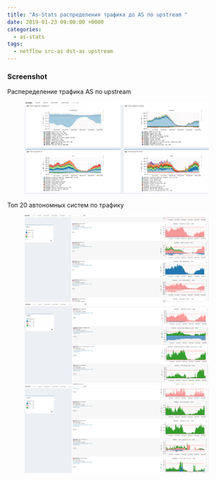 ```yaml
---
title: "As-Stats распределения трафика до AS по upstream "
date: 2019-01-23 09:00:00 +0000
categories:
  - as-stats
tags:
  - netflow src-as dst-as upstream
---
```



### Screenshot   
Распеределение трафика AS  по upstream


<figure class="half">
    <a href="/uploads/as-stats_1.png"><img src="/uploads/as-stats_1.png"></a>
</figure>

Топ 20 автономных систем по трафику

<figure class="third">
    <a href="/uploads/top_as_20_1.png"><img src="/uploads/top_as_20_1.png"></a>
    <a href="/uploads/top_as_20_2.png"><img src="/uploads/top_as_20_2.png"></a>
    <a href="/uploads/top_as_20_3.png"><img src="/uploads/top_as_20_3.png"></a>
</figure>
